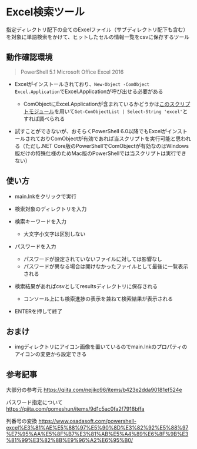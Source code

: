 # Excel検索ツール

指定ディレクトリ配下の全てのExcelファイル（サブディレクトリ配下も含む）を対象に単語検索をかけて、ヒットしたセルの情報一覧をcsvに保存するツール


## 動作確認環境

> PowerShell 5.1
> Microsoft Office Excel 2016

- Excelがインストールされており、`New-Object -ComObject Excel.Application`でExcel.Applicationが呼び出せる必要がある
  - ComObjectにExcel.Applicationが含まれているかどうかは[このスクリプトモジュール](https://github.com/www-tacos/powershell-scripts/blob/main/common/Get-ComObjectList.psm1)を用いて`Get-ComObjectList | Select-String 'excel'`とすれば調べられる

- 試すことができないが、おそらくPowerShell 6.0以降でもExcelがインストールされておりComObjectが有効であれば当スクリプトを実行可能と思われる（ただし.NET Core版のPowerShellでComObjectが有効なのはWindows版だけの特殊仕様のためMac版のPowerShellでは当スクリプトは実行できない）


## 使い方

- main.lnkをクリックで実行

- 検索対象のディレクトリを入力

- 検索キーワードを入力
  - 大文字小文字は区別しない

- パスワードを入力
  - パスワードが設定されていないファイルに対しては影響なし
  - パスワードが異なる場合は開けなかったファイルとして最後に一覧表示される

- 検索結果があればcsvとしてresultsディレクトリに保存される
  - コンソール上にも検索進捗の表示を兼ねて検索結果が表示される

- ENTERを押して終了


## おまけ
- imgディレクトリにアイコン画像を置いているのでmain.lnkのプロパティのアイコンの変更から設定できる


## 参考記事

大部分の参考元
https://qiita.com/nejiko96/items/b423e2dda90181ef524e

パスワード指定について
https://qiita.com/gomeshun/items/9d1c5ac0fa2f7918bffa

列番号の変換
https://www.osadasoft.com/powershell-excel%E3%81%AE%E5%88%97%E5%90%8D%E3%82%92%E5%88%97%E7%95%AA%E5%8F%B7%E3%81%AB%E5%A4%89%E6%8F%9B%E3%81%99%E3%82%8B%E9%96%A2%E6%95%B0/


